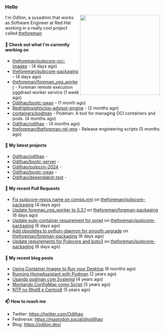 ### Hello

<img align="right" src="https://avatars.githubusercontent.com/odilhao" width="260">

I'm Odilon, a sysadmin that works as Software Engineer at Red Hat working in a really cool project called [theforeman](https://theforeman.org/)

#### 👷 Check out what I'm currently working on

- [theforeman/pulpcore-oci-images](https://github.com/theforeman/pulpcore-oci-images) -  (4 days ago)
- [theforeman/pulpcore-packaging](https://github.com/theforeman/pulpcore-packaging) -  (4 days ago)
- [theforeman/foreman_ygg_worker](https://github.com/theforeman/foreman_ygg_worker) - Foreman remote execution yggdrasil worker service (1 week ago)
- [Odilhao/bootc-sway](https://github.com/Odilhao/bootc-sway) -  (1 month ago)
- [RedHatInsights/iop-advisor-engine](https://github.com/RedHatInsights/iop-advisor-engine) -  (2 months ago)
- [containers/podman](https://github.com/containers/podman) - Podman: A tool for managing OCI containers and pods. (4 months ago)
- [Odilhao/odilhao](https://github.com/Odilhao/odilhao) -  (4 months ago)
- [theforeman/theforeman-rel-eng](https://github.com/theforeman/theforeman-rel-eng) - Release engineering scripts (5 months ago)

#### 🌱 My latest projects

- [Odilhao/odilhao](https://github.com/Odilhao/odilhao) - 
- [Odilhao/bootc-server](https://github.com/Odilhao/bootc-server) - 
- [Odilhao/pulpcon-2024](https://github.com/Odilhao/pulpcon-2024) - 
- [Odilhao/bootc-sway](https://github.com/Odilhao/bootc-sway) - 
- [Odilhao/dependabot-test](https://github.com/Odilhao/dependabot-test) - 

#### 🔨 My recent Pull Requests

- [Fix pulpcore-repos name on comps.xml](https://github.com/theforeman/pulpcore-packaging/pull/1915) on [theforeman/pulpcore-packaging](https://github.com/theforeman/pulpcore-packaging) (4 days ago)
- [Update foreman_ygg_worker to 0.3.1](https://github.com/theforeman/foreman-packaging/pull/11977) on [theforeman/foreman-packaging](https://github.com/theforeman/foreman-packaging) (6 days ago)
- [Update pulp-container requirement for pyjwt](https://github.com/theforeman/pulpcore-packaging/pull/1913) on [theforeman/pulpcore-packaging](https://github.com/theforeman/pulpcore-packaging) (6 days ago)
- [Add obsoletes to python-daemon for smooth upgrade](https://github.com/theforeman/foreman-packaging/pull/11976) on [theforeman/foreman-packaging](https://github.com/theforeman/foreman-packaging) (6 days ago)
- [Update requirements for Pulpcore and boto3](https://github.com/theforeman/pulpcore-packaging/pull/1909) on [theforeman/pulpcore-packaging](https://github.com/theforeman/pulpcore-packaging) (6 days ago)

#### 📜 My recent blog posts

- [Using Container Images to Run your Desktop](https://odilon.dev/2024/10/29/building-a-desktop-with-bootc/) (6 months ago)
- [Running HomeAssistant with Podman](https://odilon.dev/2022/12/20/homeassistant-with-podman/) (2 years ago)
- [Usando podman com Systemd](https://odilon.dev/2020/06/30/usando-podman-com-systemd/) (4 years ago)
- [Montando ConfigMap como Script](https://odilon.dev/2020/03/08/montando-configmap-como-script/) (5 years ago)
- [NTP no Rhel8 e Centos8](https://odilon.dev/2019/09/17/2019-09-17-ntp-rhel8-centos8/) (5 years ago)


#### 📫 How to reach me

- Twitter: https://twitter.com/Odilhao
- Fediverse: https://mastodon.social/@odilhao
- Blog: https://odilon.dev/
